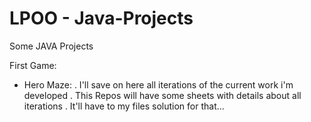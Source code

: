 LPOO - Java-Projects
====================

Some JAVA Projects

First Game:
  - Hero Maze:
      . I'll save on here all iterations of the current work i'm developed
      . This Repos will have some sheets with details about all iterations
      . It'll have to my files solution for that... 
